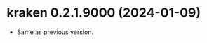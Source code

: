 <!-- NEWS.md is maintained by https://cynkra.github.io/fledge, do not edit -->

# kraken 0.2.1.9000 (2024-01-09)

- Same as previous version.


